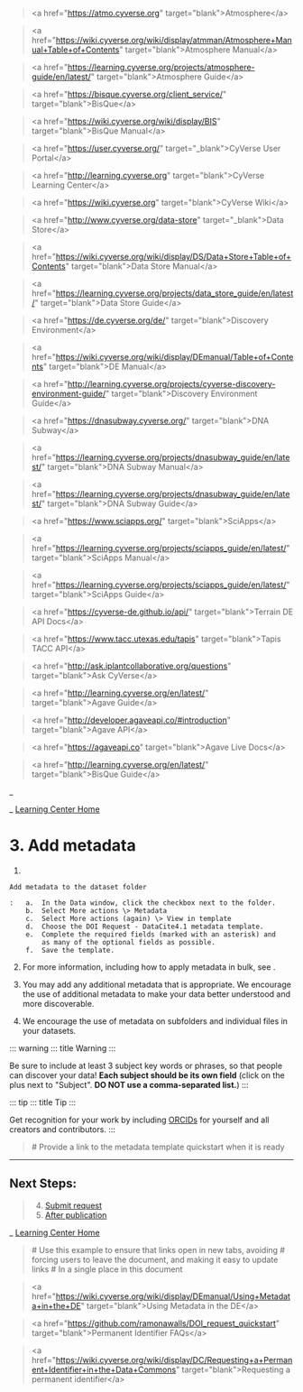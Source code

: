 > \<a href=\"<https://atmo.cyverse.org>\"
> target=\"blank\"\>Atmosphere\</a\>

> \<a
> href=\"<https://wiki.cyverse.org/wiki/display/atmman/Atmosphere+Manual+Table+of+Contents>\"
> target=\"blank\"\>Atmosphere Manual\</a\>

> \<a
> href=\"<https://learning.cyverse.org/projects/atmosphere-guide/en/latest/>\"
> target=\"blank\"\>Atmosphere Guide\</a\>

> \<a href=\"<https://bisque.cyverse.org/client_service/>\"
> target=\"blank\"\>BisQue\</a\>

> \<a href=\"<https://wiki.cyverse.org/wiki/display/BIS>\"
> target=\"blank\"\>BisQue Manual\</a\>

> \<a href=\"<https://user.cyverse.org/>\" target=\"\_blank\"\>CyVerse
> User Portal\</a\>

> \<a href=\"<http://learning.cyverse.org>\" target=\"blank\"\>CyVerse
> Learning Center\</a\>

> \<a href=\"<https://wiki.cyverse.org>\" target=\"blank\"\>CyVerse
> Wiki\</a\>

> \<a href=\"<http://www.cyverse.org/data-store>\"
> target=\"\_blank\"\>Data Store\</a\>

> \<a
> href=\"<https://wiki.cyverse.org/wiki/display/DS/Data+Store+Table+of+Contents>\"
> target=\"blank\"\>Data Store Manual\</a\>

> \<a
> href=\"<https://learning.cyverse.org/projects/data_store_guide/en/latest/>\"
> target=\"blank\"\>Data Store Guide\</a\>

> \<a href=\"<https://de.cyverse.org/de/>\" target=\"blank\"\>Discovery
> Environment\</a\>

> \<a
> href=\"<https://wiki.cyverse.org/wiki/display/DEmanual/Table+of+Contents>\"
> target=\"blank\"\>DE Manual\</a\>

> \<a
> href=\"<http://learning.cyverse.org/projects/cyverse-discovery-environment-guide/>\"
> target=\"blank\"\>Discovery Environment Guide\</a\>

> \<a href=\"<https://dnasubway.cyverse.org/>\" target=\"blank\"\>DNA
> Subway\</a\>

> \<a
> href=\"<https://learning.cyverse.org/projects/dnasubway_guide/en/latest/>\"
> target=\"blank\"\>DNA Subway Manual\</a\>

> \<a
> href=\"<https://learning.cyverse.org/projects/dnasubway_guide/en/latest/>\"
> target=\"blank\"\>DNA Subway Guide\</a\>

> \<a href=\"<https://www.sciapps.org/>\"
> target=\"blank\"\>SciApps\</a\>

> \<a
> href=\"<https://learning.cyverse.org/projects/sciapps_guide/en/latest/>\"
> target=\"blank\"\>SciApps Manual\</a\>

> \<a
> href=\"<https://learning.cyverse.org/projects/sciapps_guide/en/latest/>\"
> target=\"blank\"\>SciApps Guide\</a\>

> \<a href=\"<https://cyverse-de.github.io/api/>\"
> target=\"blank\"\>Terrain DE API Docs\</a\>

> \<a href=\"<https://www.tacc.utexas.edu/tapis>\"
> target=\"blank\"\>Tapis TACC API\</a\>

> \<a href=\"<http://ask.iplantcollaborative.org/questions>\"
> target=\"blank\"\>Ask CyVerse\</a\>

> \<a href=\"<http://learning.cyverse.org/en/latest/>\"
> target=\"blank\"\>Agave Guide\</a\>

> \<a href=\"<http://developer.agaveapi.co/#introduction>\"
> target=\"blank\"\>Agave API\</a\>

> \<a href=\"<https://agaveapi.co>\" target=\"blank\"\>Agave Live
> Docs\</a\>

> \<a href=\"<http://learning.cyverse.org/en/latest/>\"
> target=\"blank\"\>BisQue Guide\</a\>

\_

\_ [Learning Center Home](http://learning.cyverse.org/)

# 3. Add metadata

1.  

    Add metadata to the dataset folder

    :   a.  In the Data window, click the checkbox next to the folder.
        b.  Select More actions \> Metadata
        c.  Select More actions (again) \> View in template
        d.  Choose the DOI Request - DataCite4.1 metadata template.
        e.  Complete the required fields (marked with an asterisk) and
            as many of the optional fields as possible.
        f.  Save the template.

2.  For more information, including how to apply metadata in bulk, see .

3.  You may add any additional metadata that is appropriate. We
    encourage the use of additional metadata to make your data better
    understood and more discoverable.

4.  We encourage the use of metadata on subfolders and individual files
    in your datasets.

::: warning
::: title
Warning
:::

Be sure to include at least 3 subject key words or phrases, so that
people can discover your data! **Each subject should be its own field**
(click on the plus next to \"Subject\". **DO NOT use a comma-separated
list.**)
:::

::: tip
::: title
Tip
:::

Get recognition for your work by including [ORCIDs](https://orcid.org/)
for yourself and all creators and contributors.
:::

> \# Provide a link to the metadata template quickstart when it is ready

------------------------------------------------------------------------

## Next Steps:

> 4.  [Submit request](submit.html)
> 5.  [After publication](after.html)

\_ [Learning Center Home](http://learning.cyverse.org/)

> \# Use this example to ensure that links open in new tabs, avoiding \#
> forcing users to leave the document, and making it easy to update
> links \# In a single place in this document

> \<a
> href=\"<https://wiki.cyverse.org/wiki/display/DEmanual/Using+Metadata+in+the+DE>\"
> target=\"blank\"\>Using Metadata in the DE\</a\>

> \<a href=\"<https://github.com/ramonawalls/DOI_request_quickstart>\"
> target=\"blank\"\>Permanent Identifier FAQs\</a\>

> \<a
> href=\"<https://wiki.cyverse.org/wiki/display/DC/Requesting+a+Permanent+Identifier+in+the+Data+Commons>\"
> target=\"blank\"\>Requesting a permanent identifier\</a\>
